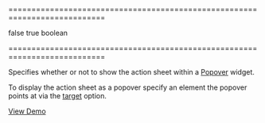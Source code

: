 <!--**
/*-------------------------------------------
    Auto-generated file. Do not modify.
-------------------------------------------

**-->
===========================================================================
<!--default-->false<!--/default-->
<!--custom_default_for_tablet_ios-->true<!--/custom_default_for_tablet_ios-->
<!--type-->boolean<!--/type-->
===========================================================================

<!--shortDescription-->
Specifies whether or not to show the action sheet within a [Popover](/Documentation/ApiReference/UI_Widgets/dxPopover/) widget.
<!--/shortDescription-->

<!--fullDescription-->
To display the action sheet as a popover specify an element the popover points at via the [target](/Documentation/ApiReference/UI_Widgets/dxActionSheet/Configuration/#target) option.

<a href="https://js.devexpress.com/Demos/WidgetsGallery/Demo/Action_Sheet/PopoverMode/jQuery/iOS/" class="button orange small fix-width-155" style="margin-right: 20px;" target="_blank">View Demo</a>
<!--/fullDescription-->